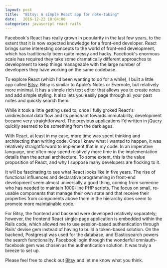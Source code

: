 ```yaml
---
layout: post
title:  "Bitsy: A simple React app for note-taking"
date:   2016-12-22 18:04:00
categories: javascript react rails
---
```


Facebook's React has really grown in popularity in the last few years, to the
extent that it is now expected knowledge for a front-end developer. React brings
some interesting concepts to the world of front-end development, which has
traditionally been quite messy and hacky. Facebook's enormous scale has
required they take some dramatically different approaches to development to
keep things manageable with the large number of developers they have working on
the same codebase.

To explore React (which I'd been wanting to do for a while), I built a little
app called [Bitsy](https://bitsy.pro). Bitsy is similar to Apple's Notes or
Evernote, but relatively more minimal. It has a simple rich text editor that
allows you to create notes and add simple styling. It also lets you easily page
through all your past notes and quickly search them.

While it took a little getting used to, once I fully groked React's
unidirectional data flow and its penchant towards immutability, development
became very straightforward. The previous applications I'd written in jQuery
quickly seemed to be something from the dark ages.

With React, at least in my case, more time was spent thinking and architecting
than writing code. Once I knew what I wanted to happen, it was relatively
straightforward to implement that in my code. In an imperative language, one
often may spend relatively more time in the implementation details than the
actual architecture. To some extent, this is the value proposition of React,
and why I suppose many developers are flocking to it.

It will be fascinating to see what React looks like in five years. The rise of
functional influences and declarative programming in front-end development
seem almost universally a good thing, coming from someone who has needed
to maintain 1000-line PHP scripts. The focus on small, re-usable components
that manage their own state and that receive their properties from components
above them in the hierarchy does seem to promote more maintainable code.

For Bitsy, the frontend and backend were developed relatively separately;
however, the frontend React single-page application is embedded within the
Rails code, which allowed me to use session-based authentication through
Rails' devise gem instead of having to build a token-based solution.
On the backend, Postgresql was used for the database, and Elasticsearch powers
the search functionality. Facebook login through the wonderful
omniauth-facebook gem was chosen as the authentication solution. It was truly
a breeze to set up.

Please feel free to check out [Bitsy](https://bitsy.pro) and let me know what
you think.